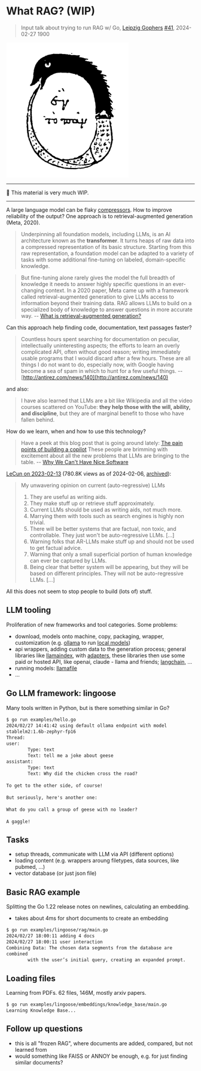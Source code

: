 # What RAG? (WIP)

> Input talk about trying to run RAG w/ Go, [Leipzig
> Gophers](https://golangleipzig.space/)
> [#41](https://golangleipzig.space/posts/meetup-41-invitation/), 2024-02-27
> 1900

![](static/Chrysopoea.png)

----

🚧 This material is very much WIP.

----

A large language model can be flaky
[compressors](https://arxiv.org/pdf/2309.10668.pdf). How to improve reliability
of the output? One approach is to retrieval-augmented generation (Meta, 2020).

> Underpinning all foundation models, including LLMs, is an AI architecture
> known as the **transformer**. It turns heaps of raw data into a compressed
> representation of its basic structure. Starting from this raw representation,
> a foundation model can be adapted to a variety of tasks with some additional
> fine-tuning on labeled, domain-specific knowledge.

> But fine-tuning alone rarely gives the model the full breadth of knowledge it
> needs to answer highly specific questions in an ever-changing context. In a
> 2020 paper, Meta came up with a framework called retrieval-augmented
> generation to give LLMs access to information beyond their training data. RAG
> allows LLMs to build on a specialized body of knowledge to answer questions
> in more accurate way. -- [What is retrieval-augmented generation?](https://research.ibm.com/blog/retrieval-augmented-generation-RAG)

Can this approach help finding code, documentation, text passages faster?

> Countless hours spent searching for documentation on peculiar, intellectually
> uninteresting aspects; the efforts to learn an overly complicated API, often
> without good reason; writing immediately usable programs that I would discard
> after a few hours. These are all things I do not want to do, especially now,
> with Google having become a sea of spam in which to hunt for a few useful
> things. -- [http://antirez.com/news/140](http://antirez.com/news/140)

and also:

> I have also learned that LLMs are a bit like Wikipedia and all the video
> courses scattered on YouTube: **they help those with the will, ability, and
> discipline**, but they are of marginal benefit to those who have fallen behind.

How do we learn, when and how to use this technology?

> Have a peek at this blog post that is going around lately: [The pain points
> of building a copilot](https://austinhenley.com/blog/copilotpainpoints.html)
> These people are brimming with excitement about all the new problems that
> LLMs are bringing to the table. -- [Why We Can't Have Nice Software](https://andrewkelley.me/post/why-we-cant-have-nice-software.html)

[LeCun on 2023-02-13](https://twitter.com/ylecun/status/1625118108082995203) (780.8K views as of 2024-02-06, [archived](https://web.archive.org/web/20230213173604/https://twitter.com/ylecun/status/1625118108082995203)):

> My unwavering opinion on current (auto-regressive) LLMs
>
> 1. They are useful as writing aids.
> 3. They make stuff up or retrieve stuff approximately.
> 6. Current LLMs should be used as writing aids, not much more.
> 7. Marrying them with tools such as search engines is highly non trivial.
> 8. There will be better systems that are factual, non toxic, and controllable. They just won't be auto-regressive LLMs.
> [...]
> 10. Warning folks that AR-LLMs make stuff up and should not be used to get factual advice.
> 11. Warning that only a small superficial portion of human knowledge can ever be captured by LLMs.
> 12. Being clear that better system will be appearing, but they will be based on different principles. They will not be auto-regressive LLMs.
> [...]

All this does not seem to stop people to build (lots of) stuff.

## LLM tooling

Proliferation of new frameworks and tool categories. Some problems:

* download, models onto machine, copy, packaging, wrapper, customization (e.g. [ollama](https://ollama.com) to run [local models](https://github.com/miku/localmodels))
* api wrappers, adding custom data to the generation process; general libraries like [llamaindex](https://www.llamaindex.ai/), with [adapters](https://llamahub.ai/), these libraries then use some paid or hosted API, like openai, claude - llama and friends; [langchain](https://www.langchain.com/), ...
* running models: [llamafile](https://github.com/Mozilla-Ocho/llamafile)
* ...

## Go LLM framework: lingoose

Many tools written in Python, but is there something similar in Go?

```
$ go run examples/hello.go
2024/02/27 14:41:42 using default ollama endpoint with model stablelm2:1.6b-zephyr-fp16
Thread:
user:
        Type: text
        Text: tell me a joke about geese
assistant:
        Type: text
        Text: Why did the chicken cross the road?

To get to the other side, of course!

But seriously, here's another one:

What do you call a group of geese with no leader?

A gaggle!
```

## Tasks

* setup threads, communicate with LLM via API (different options)
* loading content (e.g. wrappers aroung filetypes, data sources, like pubmed, ...)
* vector database (or just json file)

## Basic RAG example

Splitting the Go 1.22 release notes on newlines, calculating an embedding.

* takes about 4ms for short documents to create an embedding

```shell
$ go run examples/lingoose/rag/main.go
2024/02/27 18:00:11 adding 4 docs
2024/02/27 18:00:11 user interaction
Combining Data: The chosen data segments from the database are combined
        with the user’s initial query, creating an expanded prompt.
```

## Loading files

Learning from PDFs. 62 files, 146M, mostly arxiv papers.

```shell
$ go run examples/lingoose/embeddings/knowledge_base/main.go
Learning Knowledge Base...
```

## Follow up questions

* this is all "frozen RAG", where documents are added, compared, but not learned from
* would something like FAISS or ANNOY be enough, e.g. for just finding similar documents?

